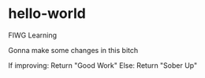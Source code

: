 # hello-world
FIWG
Learning 

Gonna make some changes in this bitch 

If improving: 
  Return "Good Work"
Else: 
  Return "Sober Up"
